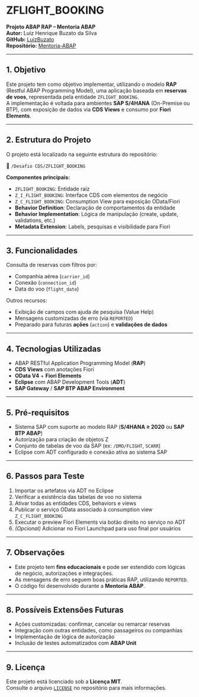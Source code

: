 # ZFLIGHT_BOOKING

**Projeto ABAP RAP – Mentoria ABAP**  
**Autor:** Luiz Henrique Buzato da Silva  
**GitHub:** [LuizBuzato](https://github.com/LuizBuzato)  
**Repositório:** [Mentoria-ABAP](https://github.com/LuizBuzato/Mentoria-ABAP)

---

## 1. Objetivo

Este projeto tem como objetivo implementar, utilizando o modelo **RAP** (Restful ABAP Programming Model), uma aplicação baseada em **reservas de voos**, representada pela entidade `ZFLIGHT_BOOKING`.  
A implementação é voltada para ambientes **SAP S/4HANA** (On-Premise ou BTP), com exposição de dados via **CDS Views** e consumo por **Fiori Elements**.

---

## 2. Estrutura do Projeto

O projeto está localizado na seguinte estrutura do repositório:

📁 `/Desafio CDS/ZFLIGHT_BOOKING`

**Componentes principais:**

- `ZFLIGHT_BOOKING`: Entidade raiz  
- `Z_I_FLIGHT_BOOKING`: Interface CDS com elementos de negócio  
- `Z_C_FLIGHT_BOOKING`: Consumption View para exposição OData/Fiori  
- **Behavior Definition**: Declaração de comportamentos da entidade  
- **Behavior Implementation**: Lógica de manipulação (create, update, validations, etc.)  
- **Metadata Extension**: Labels, pesquisas e visibilidade para Fiori  

---

## 3. Funcionalidades

Consulta de reservas com filtros por:

- Companhia aérea (`carrier_id`)
- Conexão (`connection_id`)
- Data do voo (`flight_date`)

Outros recursos:

- Exibição de campos com ajuda de pesquisa (Value Help)
- Mensagens customizadas de erro (via `REPORTED`)
- Preparado para futuras **ações** (`action`) e **validações de dados**

---

## 4. Tecnologias Utilizadas

- ABAP RESTful Application Programming Model (**RAP**)
- **CDS Views** com anotações Fiori
- **OData V4** + **Fiori Elements**
- **Eclipse** com ABAP Development Tools (**ADT**)
- **SAP Gateway** / **SAP BTP ABAP Environment**

---

## 5. Pré-requisitos

- Sistema SAP com suporte ao modelo RAP (**S/4HANA ≥ 2020** ou **SAP BTP ABAP**)
- Autorização para criação de objetos Z
- Conjunto de tabelas de voo da SAP (ex: `/DMO/FLIGHT`, `SCARR`)
- Eclipse com ADT configurado e conexão ativa ao sistema SAP

---

## 6. Passos para Teste

1. Importar os artefatos via ADT no Eclipse  
2. Verificar a existência das tabelas de voo no sistema  
3. Ativar todas as entidades CDS, behaviors e views  
4. Publicar o serviço OData associado à consumption view `Z_C_FLIGHT_BOOKING`  
5. Executar o preview Fiori Elements via botão direito no serviço no ADT  
6. _(Opcional)_ Adicionar no Fiori Launchpad para uso final por usuários

---

## 7. Observações

- Este projeto tem **fins educacionais** e pode ser estendido com lógicas de negócio, autorizações e integrações.  
- As mensagens de erro seguem boas práticas RAP, utilizando `REPORTED`.  
- O código foi desenvolvido durante a **Mentoria ABAP**.

---

## 8. Possíveis Extensões Futuras

- Ações customizadas: confirmar, cancelar ou remarcar reservas  
- Integração com outras entidades, como passageiros ou companhias  
- Implementação de lógica de autorização  
- Inclusão de testes automatizados com **ABAP Unit**

---

## 9. Licença

Este projeto está licenciado sob a **Licença MIT**.  
Consulte o arquivo [`LICENSE`](./LICENSE) no repositório para mais informações.

